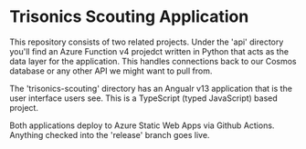 # Trisonics Scouting Application

This repository consists of two related projects. Under the 'api' directory you'll find an Azure Function v4 projedct written in Python that acts as the data layer for the application. This handles connections back to our Cosmos database or any other API we might want to pull from.

The 'trisonics-scouting' directory has an Angualr v13 application that is the user interface users see. This is a TypeScript (typed JavaScript) based project.

Both applications deploy to Azure Static Web Apps via Github Actions. Anything checked into the 'release' branch goes live.